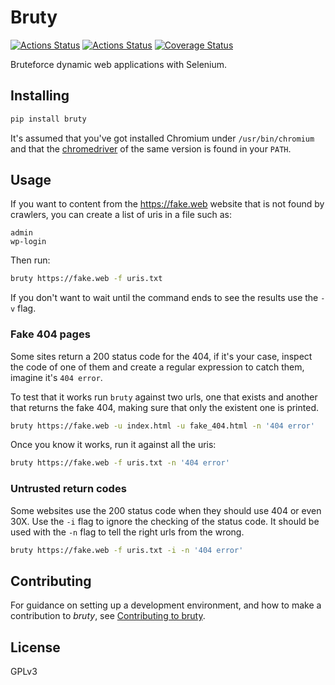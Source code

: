 # Bruty

[![Actions Status](https://github.com/lyz-code/bruty/workflows/Tests/badge.svg)](https://github.com/lyz-code/bruty/actions)
[![Actions Status](https://github.com/lyz-code/bruty/workflows/Build/badge.svg)](https://github.com/lyz-code/bruty/actions)
[![Coverage Status](https://coveralls.io/repos/github/lyz-code/bruty/badge.svg?branch=master)](https://coveralls.io/github/lyz-code/bruty?branch=master)

Bruteforce dynamic web applications with Selenium.

## Installing

```bash
pip install bruty
```

It's assumed that you've got installed Chromium under `/usr/bin/chromium` and
that the
[chromedriver](https://sites.google.com/a/chromium.org/chromedriver/downloads)
of the same version is found in your `PATH`.

## Usage

If you want to content from the https://fake.web website that is not found by
crawlers, you can create a list of uris in a file such as:

```
admin
wp-login
```

Then run:

```bash
bruty https://fake.web -f uris.txt
```

If you don't want to wait until the command ends to see the results use the `-v`
flag.

### Fake 404 pages

Some sites return a 200 status code for the 404, if it's your case, inspect the
code of one of them and create a regular expression to catch them, imagine it's
`404 error`.

To test that it works run `bruty` against two urls, one that exists and another
that returns the fake 404, making sure that only the existent one is printed.

```bash
bruty https://fake.web -u index.html -u fake_404.html -n '404 error'
```

Once you know it works, run it against all the uris:

```bash
bruty https://fake.web -f uris.txt -n '404 error'
```

### Untrusted return codes

Some websites use the 200 status code when they should use 404 or even 30X. Use
the `-i` flag to ignore the checking of the status code. It should be used with
the `-n` flag to tell the right urls from the wrong.

```bash
bruty https://fake.web -f uris.txt -i -n '404 error'
```

## Contributing

For guidance on setting up a development environment, and how to make
a contribution to *bruty*, see [Contributing to
bruty](https://lyz-code.github.io/bruty/contributing).

## License

GPLv3

